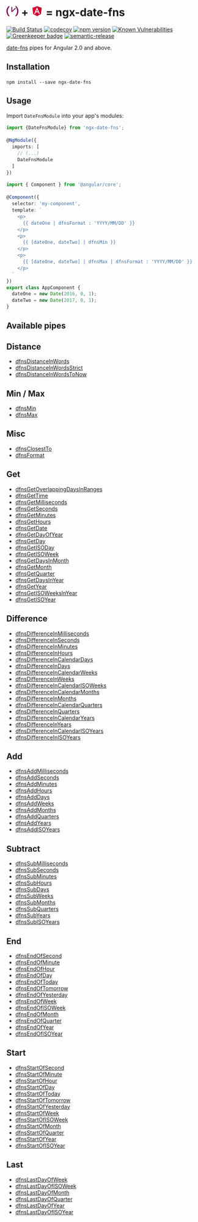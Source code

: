# ![](./.github/date-fns.png) + ![](./.github/angular-red.png) = ngx-date-fns

[![Build Status](https://travis-ci.org/joanllenas/ngx-date-fns.png?branch=master)](https://travis-ci.org/joanllenas/ngx-date-fns)
[![codecov](https://codecov.io/gh/joanllenas/ngx-date-fns/branch/master/graph/badge.svg)](https://codecov.io/gh/joanllenas/ngx-date-fns)
[![npm version](https://badge.fury.io/js/ngx-date-fns.svg)](https://badge.fury.io/js/ngx-date-fns)
[![Known Vulnerabilities](https://snyk.io/test/github/joanllenas/ngx-date-fns/badge.svg)](https://snyk.io/test/github/joanllenas/ngx-date-fns)
[![Greenkeeper badge](https://badges.greenkeeper.io/joanllenas/ngx-date-fns.svg)](https://greenkeeper.io/)
[![semantic-release](https://img.shields.io/badge/%20%20%F0%9F%93%A6%F0%9F%9A%80-semantic--release-e10079.svg)](https://github.com/semantic-release/semantic-release)

[date-fns](https://date-fns.org/) pipes for Angular 2.0 and above.



Installation
------------

`npm install --save ngx-date-fns`


Usage
-----

Import `DateFnsModule` into your app's modules:

``` typescript
import {DateFnsModule} from 'ngx-date-fns';

@NgModule({
  imports: [
    // (...)
    DateFnsModule
  ]
})
```

``` typescript
import { Component } from '@angular/core';

@Component({
  selector: 'my-component',
  template: `
    <p>
      {{ dateOne | dfnsFormat : 'YYYY/MM/DD' }}
    </p>
    <p>
      {{ [dateOne, dateTwo] | dfnsMin }}
    </p>
    <p>
      {{ [dateOne, dateTwo] | dfnsMax | dfnsFormat : 'YYYY/MM/DD' }}
    </p>
  `
})
export class AppComponent {
  dateOne = new Date(2016, 0, 1);
  dateTwo = new Date(2017, 0, 1);
}
```


Available pipes
---------------
## Distance
* [dfnsDistanceInWords](https://date-fns.org/docs/distanceInWords)
* [dfnsDistanceInWordsStrict](https://date-fns.org/docs/distanceInWordsStrict)
* [dfnsDistanceInWordsToNow](https://date-fns.org/docs/distanceInWordsToNow)
## Min / Max
* [dfnsMin](https://date-fns.org/docs/min)
* [dfnsMax](https://date-fns.org/docs/max)
## Misc
* [dfnsClosestTo](https://date-fns.org/docs/closestTo)
* [dfnsFormat](https://date-fns.org/docs/format)
## Get
* [dfnsGetOverlappingDaysInRanges](https://date-fns.org/docs/getOverlappingDaysInRanges)
* [dfnsGetTime](https://date-fns.org/docs/getTime)
* [dfnsGetMilliseconds](https://date-fns.org/docs/getMilliseconds)
* [dfnsGetSeconds](https://date-fns.org/docs/getSeconds)
* [dfnsGetMinutes](https://date-fns.org/docs/getMinutes)
* [dfnsGetHours](https://date-fns.org/docs/getHours)
* [dfnsGetDate](https://date-fns.org/docs/getDate)
* [dfnsGetDayOfYear](https://date-fns.org/docs/getDayOfYear)
* [dfnsGetDay](https://date-fns.org/docs/getDay)
* [dfnsGetISODay](https://date-fns.org/docs/getISODay)
* [dfnsGetISOWeek](https://date-fns.org/docs/getISOWeek)
* [dfnsGetDaysInMonth](https://date-fns.org/docs/getDaysInMonth)
* [dfnsGetMonth](https://date-fns.org/docs/getMonth)
* [dfnsGetQuarter](https://date-fns.org/docs/getQuarter)
* [dfnsGetDaysInYear](https://date-fns.org/docs/getDaysInYear)
* [dfnsGetYear](https://date-fns.org/docs/getYear)
* [dfnsGetISOWeeksInYear](https://date-fns.org/docs/getISOWeeksInYear)
* [dfnsGetISOYear](https://date-fns.org/docs/getISOYear)
## Difference
* [dfnsDifferenceInMilliseconds](https://date-fns.org/docs/differenceInMilliseconds)
* [dfnsDifferenceInSeconds](https://date-fns.org/docs/differenceInSeconds)
* [dfnsDifferenceInMinutes](https://date-fns.org/docs/differenceInMinutes)
* [dfnsDifferenceInHours](https://date-fns.org/docs/differenceInHours)
* [dfnsDifferenceInCalendarDays](https://date-fns.org/docs/differenceInCalendarDays)
* [dfnsDifferenceInDays](https://date-fns.org/docs/differenceInDays)
* [dfnsDifferenceInCalendarWeeks](https://date-fns.org/docs/differenceInCalendarWeeks)
* [dfnsDifferenceInWeeks](https://date-fns.org/docs/differenceInWeeks)
* [dfnsDifferenceInCalendarISOWeeks](https://date-fns.org/docs/differenceInCalendarISOWeeks)
* [dfnsDifferenceInCalendarMonths](https://date-fns.org/docs/differenceInCalendarMonths)
* [dfnsDifferenceInMonths](https://date-fns.org/docs/differenceInMonths)
* [dfnsDifferenceInCalendarQuarters](https://date-fns.org/docs/differenceInCalendarQuarters)
* [dfnsDifferenceInQuarters](https://date-fns.org/docs/differenceInQuarters)
* [dfnsDifferenceInCalendarYears](https://date-fns.org/docs/differenceInCalendarYears)
* [dfnsDifferenceInYears](https://date-fns.org/docs/differenceInYears)
* [dfnsDifferenceInCalendarISOYears](https://date-fns.org/docs/differenceInCalendarISOYears)
* [dfnsDifferenceInISOYears](https://date-fns.org/docs/differenceInISOYears)
## Add
* [dfnsAddMilliseconds](https://date-fns.org/docs/addMilliseconds)
* [dfnsAddSeconds](https://date-fns.org/docs/addSeconds)
* [dfnsAddMinutes](https://date-fns.org/docs/addMinutes)
* [dfnsAddHours](https://date-fns.org/docs/addHours)
* [dfnsAddDays](https://date-fns.org/docs/addDays)
* [dfnsAddWeeks](https://date-fns.org/docs/addWeeks)
* [dfnsAddMonths](https://date-fns.org/docs/addMonths)
* [dfnsAddQuarters](https://date-fns.org/docs/addQuarters)
* [dfnsAddYears](https://date-fns.org/docs/addYears)
* [dfnsAddISOYears](https://date-fns.org/docs/addISOYears)
## Subtract
* [dfnsSubMilliseconds](https://date-fns.org/docs/subMilliseconds)
* [dfnsSubSeconds](https://date-fns.org/docs/subSeconds)
* [dfnsSubMinutes](https://date-fns.org/docs/subMinutes)
* [dfnsSubHours](https://date-fns.org/docs/subHours)
* [dfnsSubDays](https://date-fns.org/docs/subDays)
* [dfnsSubWeeks](https://date-fns.org/docs/subWeeks)
* [dfnsSubMonths](https://date-fns.org/docs/subMonths)
* [dfnsSubQuarters](https://date-fns.org/docs/subQuarters)
* [dfnsSubYears](https://date-fns.org/docs/subYears)
* [dfnsSubISOYears](https://date-fns.org/docs/subISOYears)
## End
* [dfnsEndOfSecond](https://date-fns.org/docs/endOfSecond)
* [dfnsEndOfMinute](https://date-fns.org/docs/endOfMinute)
* [dfnsEndOfHour](https://date-fns.org/docs/endOfHour)
* [dfnsEndOfDay](https://date-fns.org/docs/endOfDay)
* [dfnsEndOfToday](https://date-fns.org/docs/endOfToday)
* [dfnsEndOfTomorrow](https://date-fns.org/docs/endOfTomorrow)
* [dfnsEndOfYesterday](https://date-fns.org/docs/endOfYesterday)
* [dfnsEndOfWeek](https://date-fns.org/docs/endOfWeek)
* [dfnsEndOfISOWeek](https://date-fns.org/docs/endOfISOWeek)
* [dfnsEndOfMonth](https://date-fns.org/docs/endOfMonth)
* [dfnsEndOfQuarter](https://date-fns.org/docs/endOfQuarter)
* [dfnsEndOfYear](https://date-fns.org/docs/endOfYear)
* [dfnsEndOfISOYear](https://date-fns.org/docs/endOfISOYear)
## Start
* [dfnsStartOfSecond](https://date-fns.org/docs/startOfSecond)
* [dfnsStartOfMinute](https://date-fns.org/docs/startOfMinute)
* [dfnsStartOfHour](https://date-fns.org/docs/startOfHour)
* [dfnsStartOfDay](https://date-fns.org/docs/startOfDay)
* [dfnsStartOfToday](https://date-fns.org/docs/startOfToday)
* [dfnsStartOfTomorrow](https://date-fns.org/docs/startOfTomorrow)
* [dfnsStartOfYesterday](https://date-fns.org/docs/startOfYesterday)
* [dfnsStartOfWeek](https://date-fns.org/docs/startOfWeek)
* [dfnsStartOfISOWeek](https://date-fns.org/docs/startOfISOWeek)
* [dfnsStartOfMonth](https://date-fns.org/docs/startOfMonth)
* [dfnsStartOfQuarter](https://date-fns.org/docs/startOfQuarter)
* [dfnsStartOfYear](https://date-fns.org/docs/startOfYear)
* [dfnsStartOfISOYear](https://date-fns.org/docs/startOfISOYear)
## Last
* [dfnsLastDayOfWeek](https://date-fns.org/docs/lastDayOfWeek)
* [dfnsLastDayOfISOWeek](https://date-fns.org/docs/lastDayOfISOWeek)
* [dfnsLastDayOfMonth](https://date-fns.org/docs/lastDayOfMonth)
* [dfnsLastDayOfQuarter](https://date-fns.org/docs/lastDayOfQuarter)
* [dfnsLastDayOfYear](https://date-fns.org/docs/lastDayOfYear)
* [dfnsLastDayOfISOYear](https://date-fns.org/docs/lastDayOfISOYear)
